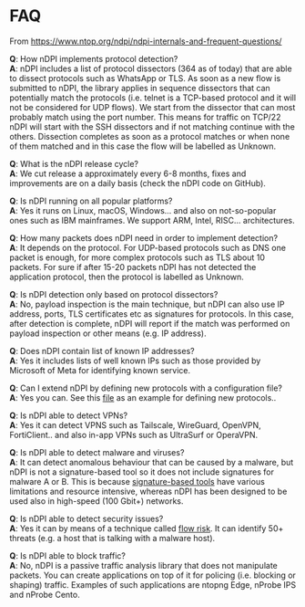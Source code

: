 # FAQ

From https://www.ntop.org/ndpi/ndpi-internals-and-frequent-questions/

**Q**: How nDPI implements protocol detection?\
**A**: nDPI includes a list of protocol dissectors (364 as of today) that are able to dissect protocols such as WhatsApp or TLS. As soon as a new flow is submitted to nDPI, the library applies in sequence dissectors that can potentially match the protocols (i.e. telnet is a TCP-based protocol and it will not be considered for UDP flows). We start from the dissector that can most probably match using the port number. This means for traffic on TCP/22 nDPI will start with the SSH dissectors and if not matching continue with the others. Dissection completes as soon as a protocol matches or when none of them matched and in this case the flow will be labelled as Unknown.

**Q**: What is the nDPI release cycle?\
**A**: We cut release a approximately every 6-8 months, fixes and improvements are on a daily basis (check the nDPI code on GitHub).

**Q**: Is nDPI running on all popular platforms?\
**A**: Yes it runs on Linux, macOS, Windows… and also on not-so-popular ones such as IBM mainframes. We support ARM, Intel, RISC… architectures.

**Q**: How many packets does nDPI need in order to implement detection?\
**A**: It depends on the protocol. For UDP-based protocols such as DNS one packet is enough, for more complex protocols such as TLS about 10 packets. For sure if after 15-20 packets nDPI has not detected the application protocol, then the protocol is labelled as Unknown.

**Q**: Is nDPI detection only based on protocol dissectors?\
**A**: No, payload inspection is the main technique, but nDPI can also use IP address, ports, TLS certificates etc as signatures for protocols. In this case, after detection is complete, nDPI will report if the match was performed on payload inspection or other means (e.g. IP address).

**Q**: Does nDPI contain list of known IP addresses?\
**A**: Yes it includes lists of well known IPs such as those provided by Microsoft of Meta for identifying known service.

**Q**: Can I extend nDPI by defining new protocols with a configuration file?\
**A**: Yes you can. See this [file](https://github.com/ntop/nDPI/blob/dev/example/protos.txt) as an example for defining new protocols..

**Q**: Is nDPI able to detect VPNs?\
**A**: Yes it can detect VPNS such as Tailscale, WireGuard, OpenVPN, FortiClient.. and also in-app VPNs such as UltraSurf or OperaVPN.

**Q**: Is nDPI able to detect malware and viruses?\
**A**: It can detect anomalous behaviour that can be caused by a malware, but nDPI is not a signature-based tool so it does not include signatures for malware A or B. This is because [signature-based tools](https://en.wikipedia.org/wiki/Intrusion_detection_system) have various limitations and resource intensive, whereas nDPI has been designed to be used also in high-speed (100 Gbit+) networks.

**Q**: Is nDPI able to detect security issues?\
**A**: Yes it can by means of a technique called [flow risk](https://github.com/ntop/nDPI/blob/dev/doc/flow_risks.rst). It can identify 50+ threats (e.g. a host that is talking with a malware host).

**Q**: Is nDPI able to block traffic?\
**A**: No, nDPI is a passive traffic analysis library that does not manipulate packets. You can create applications on top of it for policing (i.e. blocking or shaping) traffic. Examples of such applications are ntopng Edge, nProbe IPS and nProbe Cento.
